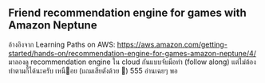 ## Friend recommendation engine for games with Amazon Neptune
อ้างอิงจาก
Learning Paths on AWS:
https://aws.amazon.com/getting-started/hands-on/recommendation-engine-for-games-amazon-neptune/4/
มาลองดู recommendation engine ใน cloud กันแบบจับมือทำ (follow along) แต่ไม่ต้องทำตามก็ได้นะครับ เหนื􀑷อย (แถมเสียตังด้วย 🤑) 555 อ่านเฉยๆ พอ
